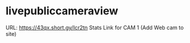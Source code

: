 # livepubliccameraview

URL: https://43qx.short.gy/Icr2tn	Stats Link for CAM 1 (Add Web cam to site)
